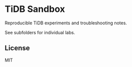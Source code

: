 # TiDB Sandbox

Reproducible TiDB experiments and troubleshooting notes.

See subfolders for individual labs.

## License

MIT
